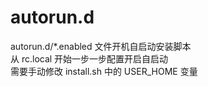 # autorun.d

autorun.d/*.enabled 文件开机自启动安装脚本  
从 rc.local 开始一步一步配置开启自启动  
需要手动修改 install.sh 中的 USER_HOME 变量

